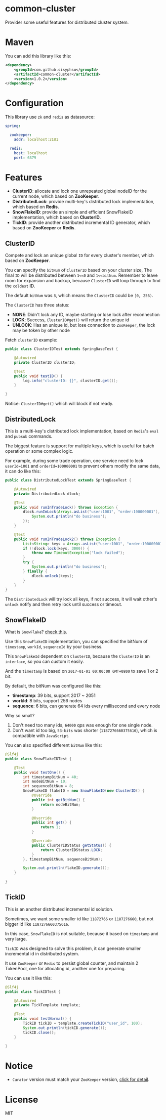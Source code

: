 # common-cluster

Provider some useful features for distributed cluster system.

# Maven

You can add this library like this:

```xml
<dependency>
    <groupId>com.github.sisyphsu</groupId>
    <artifactId>common-cluster</artifactId>
    <version>1.0.2</version>
</dependency>
```

# Configuration

This library use `zk` and `redis` as datasource:

```yaml
spring:

  zookeeper:
    addr: localhost:2181

  redis:
    host: localhost
    port: 6379
```

# Features

- **ClusterID**: allocate and lock one unrepeated global nodeID for the current node, which based on **ZooKeeper**.
- **DistributedLock**: provide multi-key's distributed lock implementation, which based on **Redis**.
- **SnowFlakeID**: provide an simple and efficient SnowFlakeID implementation, which based on **ClusterID**.
- **TickID**: provide another distributed incremental ID generator, which based on **ZooKeeper** or **Redis**.

## ClusterID

Compete and lock an unique global `ID` for every cluster's member, which based on **ZooKeeper**.

You can specify the `bitNum` of `ClusterID` based on your cluster size, The final `ID` will be distributed between `1<<0` and `1<<bitNum`. Remember to leave room for expansion and backup, because `ClusterID` will loop through to find the `coldest` ID.

The default `bitNum` was `8`, which means the `ClusterID` could be `[0, 256)`.

The `ClusterID` has three status:

- **NONE**: Didn't lock any ID, maybe starting or lose lock after reconnection
- **LOCK**: Success, `ClusterID#get()` will return the unique id 
- **UNLOCK**: Has an unique id, but lose connection to `ZooKeeper`, the lock may be token by other node

Fetch `clusterID` example:

```java
public class ClusterIDTest extends SpringBaseTest {

    @Autowired
    private ClusterID clusterID;

    @Test
    public void testID() {
        log.info("clusterID: {}", clusterID.get());
    }

}
```

Notice: `ClusterID#get()` which will block if not ready.

## DistributedLock

This is a multi-key's distributed lock implementation, based on `Redis`'s `eval` and `pubsub` commands. 

The biggest feature is support for multiple keys, which is useful for batch operation or some complex logic.

For example, during some trade operation, one service need to lock `userId=1001` and `orderId=100000001` to prevent others modify the same data, it can do like this:

```java
public class DistributedLockTest extends SpringBaseTest {

    @Autowired
    private DistributedLock dlock;

    @Test
    public void runInTradeLock() throws Exception {
        dlock.runInLock(Arrays.asList("user:1001", "order:100000001"), () -> {
            System.out.println("do business");
        });
    }

    @Test
    public void runInTradeLock2() throws Exception {
        List<String> keys = Arrays.asList("user:1001", "order:100000001");
        if (!dlock.lock(keys, 3000)) {
            throw new TimeoutException("lock failed");
        }
        try {
            System.out.println("do business");
        } finally {
            dlock.unlock(keys);
        }
    }
}
```

The `DistributedLock` will try lock all keys, if not success, it will wait other's `unlock` notify and then retry lock until success or timeout.

## SnowFlakeID

What is `SnowFlake`? [check this](https://github.com/twitter-archive/snowflake).

Use this `SnowFlakeID` implementation, you can specified the bitNum of `timestamp`, `workId`, `sequenceId` by your business.

This `SnowFlakeId` dependent on `ClusterID`, because the `ClusterID` is an `interface`, so you can custom it easily.

And the `timestamp` is based on `2017-01-01 00:00:00 GMT+0800` to save 1 or 2 bit.

By default, the bitNum was configured like this:

- **timestamp**: 39 bits, support 2017 ~ 2051
- **workId**: 8 bits, support 256 nodes
- **sequence**: 6 bits, can generate 64 ids every millisecond and every node 

Why so small? 

1. Don't need too many ids, `64000` qps was enough for one single node.
2. Don't want id too big, `53-bits` was shorter (`1187276660375616`), which is compatible with `JavaScript`.

You can also specified different `bitNum` like this: 

```java
@Slf4j
public class SnowFlakeIDTest {

    @Test
    public void testOne() {
        int timestampBitNum = 40;
        int nodeBitNum = 10;
        int sequenceBitNum = 8;
        SnowFlakeID flakeID = new SnowFlakeID(new ClusterID() {
            @Override
            public int getBitNum() {
                return nodeBitNum;
            }

            @Override
            public int get() {
                return 1;
            }

            @Override
            public ClusterIDStatus getStatus() {
                return ClusterIDStatus.LOCK;
            }
        }, timestampBitNum, sequenceBitNum);

        System.out.println(flakeID.generate());
    }
    
}
```

## TickID

This is an another distributed incremental id solution.

Sometimes, we want some smaller id like `11872766` or `1187276660`, but not bigger id like `1187276660375616`.

In this case, `SnowFlakeID` is not suitable, because it based on `timestamp` and very large.

`TickID` was designed to solve this problem, it can generate smaller incremental id in distributed system.

It use `ZooKeeper` or `Redis` to persist global counter, and maintain 2 TokenPool, one for allocating id, another one for preparing.

You can use it like this:

```java
@Slf4j
public class TickIDTest {

    @Autowired
    private TickTemplate template;

    @Test
    public void testNormal() {
        TickID tickID = template.createTickID("user_id", 100);
        System.out.println(tickID.generate());
        tickID.close();
    }

}
```

# Notice

- `Curator` version must match your `ZooKeeper` version, [click for detail](http://curator.apache.org/zk-compatibility.html).

# License

MIT
